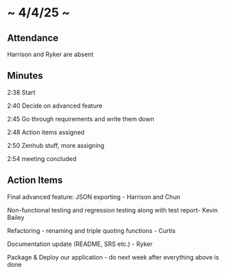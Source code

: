 # ~ 4/4/25 ~

## Attendance

Harrison and Ryker are absent

## Minutes

2:38 Start

2:40 Decide on advanced feature

2:45 Go through requirements and write them down

2:48 Action items assigned

2:50 Zenhub stuff, more assigning

2:54 meeting concluded

## Action Items

Final advanced feature: JSON exporting - Harrison and Chun

Non-functional testing and regression testing along with test report- Kevin Bailey

Refactoring - renaming and triple quoting functions - Curtis

Documentation update (README, SRS etc.) - Ryker

Package & Deploy our application - do next week after everything above is done

